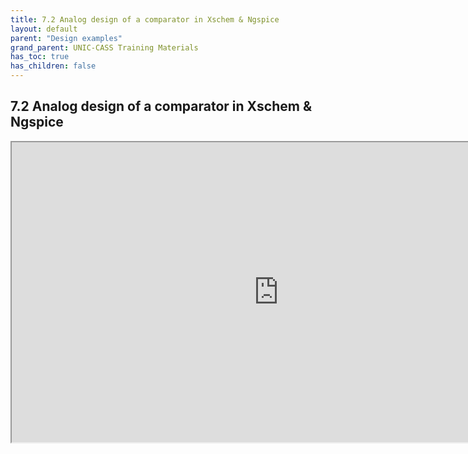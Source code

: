 ```yaml
---
title: 7.2 Analog design of a comparator in Xschem & Ngspice
layout: default
parent: "Design examples"
grand_parent: UNIC-CASS Training Materials
has_toc: true
has_children: false
---
```


## 7.2 Analog design of a comparator in Xschem & Ngspice
<iframe src="https://drive.google.com/file/d/17pvZPCKG9eevCn-Q4h9_WlBtWpM09kP_/preview" width="854" height="480" allow="autoplay"></iframe>
